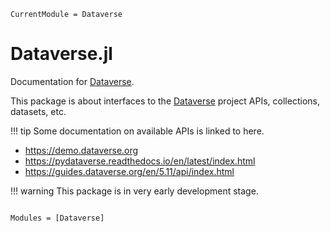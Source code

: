 ```@meta
CurrentModule = Dataverse
```

# Dataverse.jl

Documentation for [Dataverse](https://github.com/gaelforget/Dataverse.jl).

This package is about interfaces to the [Dataverse](https://dataverse.org) project APIs, collections, datasets, etc.

!!! tip
    Some documentation on available APIs is linked to here.

- <https://demo.dataverse.org>
- <https://pydataverse.readthedocs.io/en/latest/index.html>
- <https://guides.dataverse.org/en/5.11/api/index.html>

!!! warning
    This package is in very early development stage.

```@index
```

```@autodocs
Modules = [Dataverse]
```
